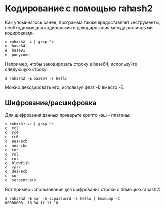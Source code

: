 # Кодирование с помощью rahash2

Как упоминалось ранее, программа также предоставляет инструменты, необходимые для кодирования и декодирования между различными кодировками.

```
$ rahash2 -L | grep ^e
e  base64
e  base91
e  punycode
```

Например, чтобы закодировать строку в base64, используйте следующую строку:

```
$ rahash2 -E base64 -s hello
```

Можно декодировать его, используя флаг -D вместо -E.

## Шифрование/расшифровка

Для шифрования данных проверьте крипто хэш - плагины:

```
$ rahash2 -L | grep ^c
c  rc2
c  rc4
c  rc6
c  aes-ecb
c  aes-cbc
c  ror
c  rol
c  rot
c  blowfish
c  cps2
c  des-ecb
c  xor
c  serpent-ecb
```

Вот пример использования для шифрования строки с помощью rahash2:

```
$ rahash2 -E xor -S s:password -s hello | hexdump -C
00000000  18 04 1f 1f 18
```

